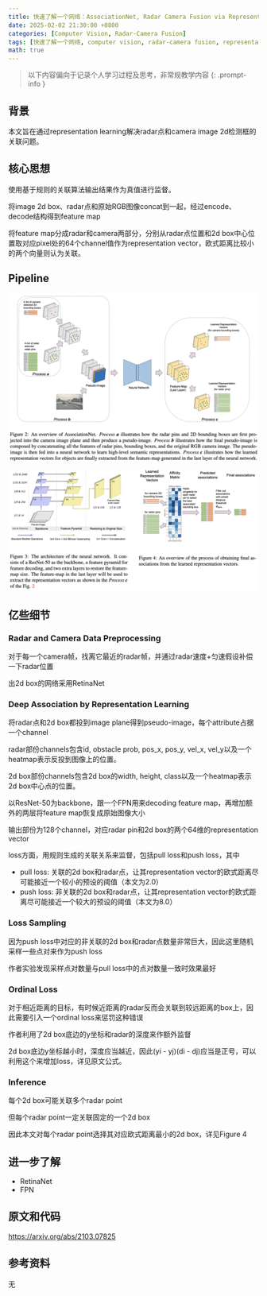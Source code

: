 ```yaml
---
title: 快速了解一个网络：AssociationNet, Radar Camera Fusion via Representation Learning in Autonomous Driving
date: 2025-02-02 21:30:00 +0800
categories: [Computer Vision, Radar-Camera Fusion]
tags: [快速了解一个网络, computer vision, radar-camera fusion, representation learning, association net]
math: true
---
```


> 以下内容偏向于记录个人学习过程及思考，非常规教学内容
{: .prompt-info }

## 背景

本文旨在通过representation learning解决radar点和camera image 2d检测框的关联问题。 

## 核心思想

使用基于规则的关联算法输出结果作为真值进行监督。

将image 2d box、radar点和原始RGB图像concat到一起，经过encode、decode结构得到feature map

将feature map分成radar和camera两部分，分别从radar点位置和2d box中心位置取对应pixel处的64个channel值作为representation vector，欧式距离比较小的两个向量则认为关联。

## Pipeline

![assoc-net-pipeline](assets/img/assoc-net-pipeline.png)

![assoc-net-architecture](assets/img/assoc-net-architecture.png)

## 亿些细节

### Radar and Camera Data Preprocessing

对于每一个camera帧，找离它最近的radar帧，并通过radar速度+匀速假设补偿一下radar位置

出2d box的网络采用RetinaNet

### Deep Association by Representation Learning

将radar点和2d box都投到image plane得到pseudo-image，每个attribute占据一个channel

radar部份channels包含id, obstacle prob, pos_x, pos_y, vel_x, vel_y以及一个heatmap表示反投到图像上的位置。

2d box部份channels包含2d box的width, height, class以及一个heatmap表示2d box中心点的位置。

以ResNet-50为backbone，跟一个FPN用来decoding feature map，再增加额外的两层将feature map恢复成原始图像大小

输出部份为128个channel，对应radar pin和2d box的两个64维的representation vector

loss方面，用规则生成的关联关系来监督，包括pull loss和push loss，其中

- pull loss: 关联的2d box和radar点，让其representation vector的欧式距离尽可能接近一个较小的预设的阈值（本文为2.0）
- push loss: 非关联的2d box和radar点，让其representation vector的欧式距离尽可能接近一个较大的预设的阈值（本文为8.0）

### Loss Sampling

因为push loss中对应的非关联的2d box和radar点数量非常巨大，因此这里随机采样一些点对来作为push loss

作者实验发现采样点对数量与pull loss中的点对数量一致时效果最好

### Ordinal Loss

对于相近距离的目标，有时候近距离的radar反而会关联到较远距离的box上，因此需要引入一个ordinal loss来惩罚这种错误

作者利用了2d box底边的y坐标和radar的深度来作额外监督

2d box底边y坐标越小时，深度应当越近，因此(yi - yj)(di - dj)应当是正号，可以利用这个来增加loss，详见原文公式。

### Inference

每个2d box可能关联多个radar point

但每个radar point一定关联固定的一个2d box

因此本文对每个radar point选择其对应欧式距离最小的2d box，详见Figure 4

## 进一步了解

- RetinaNet
- FPN

## 原文和代码

<https://arxiv.org/abs/2103.07825>

## 参考资料

无